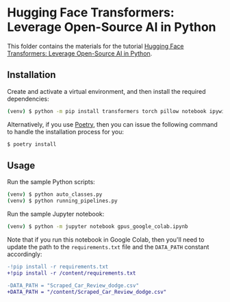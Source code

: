 # Hugging Face Transformers: Leverage Open-Source AI in Python

This folder contains the materials for the tutorial [Hugging Face Transformers: Leverage Open-Source AI in Python](https://realpython.com/huggingface-transformers/).

## Installation

Create and activate a virtual environment, and then install the required dependencies:

```sh
(venv) $ python -m pip install transformers torch pillow notebook ipywidgets
```

Alternatively, if you use [Poetry](https://realpython.com/dependency-management-python-poetry/), then you can issue the following command to handle the installation process for you:

```sh
$ poetry install
```

## Usage

Run the sample Python scripts:

```sh
(venv) $ python auto_classes.py
(venv) $ python running_pipelines.py
```

Run the sample Jupyter notebook:

```sh
(venv) $ python -m jupyter notebook gpus_google_colab.ipynb
```

Note that if you run this notebook in Google Colab, then you'll need to update the path to the `requirements.txt` file and the `DATA_PATH` constant accordingly:

```diff
-!pip install -r requirements.txt
+!pip install -r /content/requirements.txt

-DATA_PATH = "Scraped_Car_Review_dodge.csv"
+DATA_PATH = "/content/Scraped_Car_Review_dodge.csv"
```
